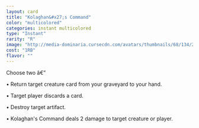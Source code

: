 ```yaml
---
layout: card
title: "Kolaghan&#x27;s Command"
color: "multicolored"
categories: instant multicolored
type: "Instant"
rarity: "R"
image: "http://media-dominaria.cursecdn.com/avatars/thumbnails/68/134/200/283/635614512459599213.png"
cost: "1RB"
flavor: ""
---
```


Choose two â€”

&bull; Return target creature card from your graveyard to your hand.

&bull; Target player discards a card.

&bull; Destroy target artifact.

&bull; Kolaghan's Command deals 2 damage to target creature or player.
